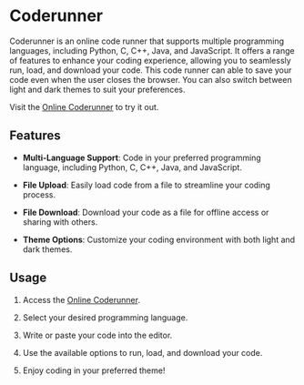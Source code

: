 # Coderunner

Coderunner is an online code runner that supports multiple programming languages, including Python, C, C++, Java, and JavaScript. It offers a range of features to enhance your coding experience, allowing you to seamlessly run, load, and download your code. This code runner can able to save your code even when the user closes the browser. You can also switch between light and dark themes to suit your preferences.

Visit the [Online Coderunner](http://srivatchu.pythonanywhere.com/) to try it out.

## Features

- **Multi-Language Support**: Code in your preferred programming language, including Python, C, C++, Java, and JavaScript.

- **File Upload**: Easily load code from a file to streamline your coding process.

- **File Download**: Download your code as a file for offline access or sharing with others.

- **Theme Options**: Customize your coding environment with both light and dark themes.

## Usage

1. Access the [Online Coderunner](http://srivatchu.pythonanywhere.com/).

2. Select your desired programming language.

3. Write or paste your code into the editor.

4. Use the available options to run, load, and download your code.

5. Enjoy coding in your preferred theme!

